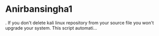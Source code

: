 # Anirbansingha1
. If you don't delete kali linux repository from your source file you won't upgrade your system. This script automati…
